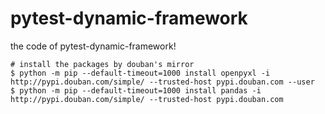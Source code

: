 # pytest-dynamic-framework

the code of pytest-dynamic-framework! 


```shell
# install the packages by douban's mirror
$ python -m pip --default-timeout=1000 install openpyxl -i http://pypi.douban.com/simple/ --trusted-host pypi.douban.com --user
$ python -m pip --default-timeout=1000 install pandas -i http://pypi.douban.com/simple/ --trusted-host pypi.douban.com
```